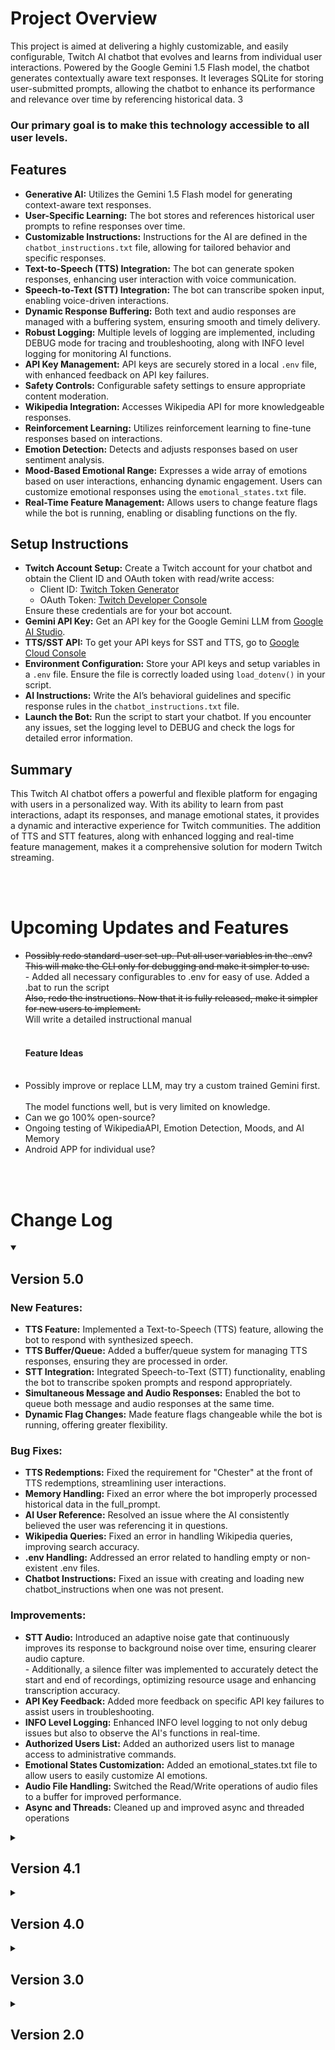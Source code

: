 <body>
<h1>Project Overview</h1>
<p>This project is aimed at delivering a highly customizable, and easily configurable, Twitch AI chatbot that evolves and learns from individual user interactions. Powered by the Google Gemini 1.5 Flash model, the chatbot generates contextually aware text responses. It leverages SQLite for storing user-submitted prompts, allowing the chatbot to enhance its performance and relevance over time by referencing historical data.
    3
<br><strong><h3>Our primary goal is to make this technology accessible to all user levels.</h3></strong></p>

<h2>Features</h2>
<ul>
    <li><strong>Generative AI:</strong> Utilizes the Gemini 1.5 Flash model for generating context-aware text responses.</li>
    <li><strong>User-Specific Learning:</strong> The bot stores and references historical user prompts to refine responses over time.</li>
    <li><strong>Customizable Instructions:</strong> Instructions for the AI are defined in the <code>chatbot_instructions.txt</code> file, allowing for tailored behavior and specific responses.</li>
    <li><strong>Text-to-Speech (TTS) Integration:</strong> The bot can generate spoken responses, enhancing user interaction with voice communication.</li>
    <li><strong>Speech-to-Text (STT) Integration:</strong> The bot can transcribe spoken input, enabling voice-driven interactions.</li>
    <li><strong>Dynamic Response Buffering:</strong> Both text and audio responses are managed with a buffering system, ensuring smooth and timely delivery.</li>
    <li><strong>Robust Logging:</strong> Multiple levels of logging are implemented, including DEBUG mode for tracing and troubleshooting, along with INFO level logging for monitoring AI functions.</li>
    <li><strong>API Key Management:</strong> API keys are securely stored in a local <code>.env</code> file, with enhanced feedback on API key failures.</li>
    <li><strong>Safety Controls:</strong> Configurable safety settings to ensure appropriate content moderation.</li>
    <li><strong>Wikipedia Integration:</strong> Accesses Wikipedia API for more knowledgeable responses.</li>
    <li><strong>Reinforcement Learning:</strong> Utilizes reinforcement learning to fine-tune responses based on interactions.</li>
    <li><strong>Emotion Detection:</strong> Detects and adjusts responses based on user sentiment analysis.</li>
    <li><strong>Mood-Based Emotional Range:</strong> Expresses a wide array of emotions based on user interactions, enhancing dynamic engagement. Users can customize emotional responses using the <code>emotional_states.txt</code> file.</li>
    <li><strong>Real-Time Feature Management:</strong> Allows users to change feature flags while the bot is running, enabling or disabling functions on the fly.</li>
</ul>

<h2>Setup Instructions</h2>
<ul>
    <li><strong>Twitch Account Setup:</strong> Create a Twitch account for your chatbot and obtain the Client ID and OAuth token with read/write access:
        <ul>
            <li>Client ID: <a href='https://twitchtokengenerator.com'>Twitch Token Generator</a></li>
            <li>OAuth Token: <a href='https://dev.twitch.tv/console'>Twitch Developer Console</a></li>
        </ul>
        Ensure these credentials are for your bot account.
    </li>
    <li><strong>Gemini API Key:</strong> Get an API key for the Google Gemini LLM from <a href='aistudio.google.com'>Google AI Studio</a>.</li>
    <li><strong>TTS/SST API:</strong> To get your API keys for SST and TTS, go to <a href='https://cloud.google.com/text-to-speech?hl=en'>Google Cloud Console</a></li>
    <li><strong>Environment Configuration:</strong> Store your API keys and setup variables in a <code>.env</code> file. Ensure the file is correctly loaded using <code>load_dotenv()</code> in your script.</li>
    <li><strong>AI Instructions:</strong> Write the AI’s behavioral guidelines and specific response rules in the <code>chatbot_instructions.txt</code> file.</li>
    <li><strong>Launch the Bot:</strong> Run the script to start your chatbot. If you encounter any issues, set the logging level to DEBUG and check the logs for detailed error information.</li>
</ul>

<h2>Summary</h2>
<p>This Twitch AI chatbot offers a powerful and flexible platform for engaging with users in a personalized way. With its ability to learn from past interactions, adapt its responses, and manage emotional states, it provides a dynamic and interactive experience for Twitch communities. The addition of TTS and STT features, along with enhanced logging and real-time feature management, makes it a comprehensive solution for modern Twitch streaming.</p>
<br>
    <br>
    <h1>Upcoming Updates and Features</h1>
    <ul>
        <li><s>Possibly redo standard-user set-up. Put all user variables in the .env? 
        <br>This will make the CLI only for debugging and make it simpler to use.</s>
        <br>- Added all necessary configurables to .env for easy of use. Added a .bat to run the script
        <br><s>Also, redo the instructions. Now that it is fully released, make it simpler for new users to implement.</s>
        <br>Will write a detailed instructional manual</br></li>
        <br>
        <h4>Feature Ideas</h4>
        <br><li>Possibly improve or replace LLM, may try a custom trained Gemini first.</li>
        <br>The model functions well, but is very limited on knowledge.</li>
        <li>Can we go 100% open-source?</li>
        <li>Ongoing testing of WikipediaAPI, Emotion Detection, Moods, and AI Memory</li>
        <li>Android APP for individual use?</li>
    </ul>
    <br>
    <br>
<body>
    <h1>Change Log</h1>
    <details open>
    <summary><h2>Version 5.0</h2></summary>
    <h3>New Features:</h3>
    <ul>
        <li><strong>TTS Feature:</strong> Implemented a Text-to-Speech (TTS) feature, allowing the bot to respond with synthesized speech.</li>
        <li><strong>TTS Buffer/Queue:</strong> Added a buffer/queue system for managing TTS responses, ensuring they are processed in order.</li>
        <li><strong>STT Integration:</strong> Integrated Speech-to-Text (STT) functionality, enabling the bot to transcribe spoken prompts and respond appropriately.</li>
        <li><strong>Simultaneous Message and Audio Responses:</strong> Enabled the bot to queue both message and audio responses at the same time.</li>
        <li><strong>Dynamic Flag Changes:</strong> Made feature flags changeable while the bot is running, offering greater flexibility.</li>
    </ul>
    <h3>Bug Fixes:</h3>
    <ul>
        <li><strong>TTS Redemptions:</strong> Fixed the requirement for "Chester" at the front of TTS redemptions, streamlining user interactions.</li>
        <li><strong>Memory Handling:</strong> Fixed an error where the bot improperly processed historical data in the full_prompt.</li>
        <li><strong>AI User Reference:</strong> Resolved an issue where the AI consistently believed the user was referencing it in questions.</li>
        <li><strong>Wikipedia Queries:</strong> Fixed an error in handling Wikipedia queries, improving search accuracy.</li>
        <li><strong>.env Handling:</strong> Addressed an error related to handling empty or non-existent .env files.</li>
        <li><strong>Chatbot Instructions:</strong> Fixed an issue with creating and loading new chatbot_instructions when one was not present.</li>
    </ul>
    <h3>Improvements:</h3>
    <ul>
        <li><strong>STT Audio:</strong> Introduced an adaptive noise gate that continuously improves its response to background noise over time, ensuring clearer audio capture.
    <br> - Additionally, a silence filter was implemented to accurately detect the start and end of recordings, optimizing resource usage and enhancing transcription accuracy.</li>
        <li><strong>API Key Feedback:</strong> Added more feedback on specific API key failures to assist users in troubleshooting.</li>
        <li><strong>INFO Level Logging:</strong> Enhanced INFO level logging to not only debug issues but also to observe the AI's functions in real-time.</li>
        <li><strong>Authorized Users List:</strong> Added an authorized users list to manage access to administrative commands.</li>
        <li><strong>Emotional States Customization:</strong> Added an emotional_states.txt file to allow users to easily customize AI emotions.</li>
        <li><strong>Audio File Handling:</strong> Switched the Read/Write operations of audio files to a buffer for improved performance.</li>
        <li><strong>Async and Threads:</strong> Cleaned up and improved async and threaded operations</li>
    </ul>
    </details>
    <details>
        <summary><h2>Version 4.1</h2></summary>
        <p>---------------------------------------------------------------------------------------------------------------------------------</p>
        <h3>New Features:</h3>
        <ul>
            <li>Implemented a feedback spam filter to ensure only the user who submitted a prompt can provide feedback once per prompt.</li>
            <li>Introduced a feature flag section, allowing users to easily enable or disable specific chatbot functions.</li>
        </ul>
        <h3>Improvements:</h3>
        <ul>
            <li>Enhanced the feedback tracker to utilize a list-based approach for storing user IDs, ensuring feedback is processed correctly and efficiently.</li>
        </ul>
        <h3>Bug Fixes:</h3>
        <ul>
            <li>Fixed emotion detection by changing the model, so the bot no longer constantly detects the user as angry or in fear.</li>
            <li>Resolved an issue where the bot's emotional state could not be adjusted.</li>
        </ul>
        <h3>Code Enhancements:</h3>
        <ul>
            <li>Refactored code for improved maintainability and readability.</li>
            <li>Created an easy-to-use setup section for users unfamiliar with Python or the APIs.</li>
            <li>Updated the <code>adjust_emotional_state</code> function to handle edge cases where the emotional state could exceed predefined limits, ensuring consistent behavior.</li>
            <li>Added more logging and error checking to improve debugging and stability.</li>
        </ul>
        <h3>Dependencies Updated:</h3>
        <ul>
            <li>Removed DuckDuckGo API for websearch</li>
        </ul>
        <p>---------------------------------------------------------------------------------------------------------------------------------</p>
    </details>
    <details>
        <summary><h2>Version 4.0</h2></summary>
        <p>---------------------------------------------------------------------------------------------------------------------------------</p>
        <h3>New Features:</h3>
        <ul>
            <li>Integrated DuckDuckGo Instant Answer API for quick and relevant search results in chatbot responses.</li>
            <li>Implemented a mood-based system allowing the chatbot to exhibit a range of emotional states: Happy, Sad, Angry, Excited, Confused, Bored, Curious, Calm, Nervous, and Motivated.</li>
            <li>Developed slider functionality for gradual changes in emotional state, enabling smooth transitions based on user interactions.</li>
            <li>Integrated Wikipedia API to query keywords in user prompts to increase accuracy and depth of responses.</li>
            <li>Developed an Emotion Detection model to enhance the understanding of user prompts.</li>
        </ul>
        <h3>Improvements:</h3>
        <ul>
            <li>Enhanced emotional state management by integrating mood variables into the <code>chatbox_instructional</code> prompt for more nuanced interactions.</li>
            <li>Replaced <code>chatbot_memory.json</code> with SQLite for persistent memory storage.</li>
            <li>Optimized memory handling to prioritize current conversations over historical data for improved relevance and accuracy.</li>
        </ul>
        <h3>Bug Fixes:</h3>
        <ul>
            <li>Resolved issues with emotional state transitions for appropriate mood adjustments.</li>
        </ul>
        <h3>Code Enhancements:</h3>
        <ul>
            <li>Improved handling of mood-based responses with updated <code>chatbox_instructional</code> prompt structure.</li>
            <li>Enhanced error handling and logging for better debugging and monitoring of emotional state changes and memory interactions.</li>
        </ul>
        <h3>Dependencies Updated:</h3>
        <ul>
            <li>Integrated DuckDuckGo Instant Answer API for improved search result integration.</li>
            <li>Revised SQLite library usage to support updated database management features.</li>
        </ul>
        <p>---------------------------------------------------------------------------------------------------------------------------------</p>
    </details>
    <details>
        <summary><h2>Version 3.0</h2></summary>
        <p>---------------------------------------------------------------------------------------------------------------------------------</p>
        <h3>New Features:</h3>
        <ul>
            <li>Switched to environment variables for configuration using a <code>.env</code> file.</li>
            <li>Added support for persistent memory storage in <code>chatbot_memory.json</code> for user-specific interactions.</li>
            <li>Implemented user-specific memory in AI responses to retain context across messages.</li>
            <li>Integrated <code>dotenv</code> for managing environment variables securely.</li>
        </ul>
        <h3>Improvements:</h3>
        <ul>
            <li>Updated AI model's system instruction and safety settings for better performance and content moderation.</li>
            <li>Revised message handling to include user-specific context and handle bot commands.</li>
            <li>Improved logging to include detailed information about memory interactions and API calls.</li>
            <li>Adjusted AI response temperature for a balance between creativity and coherence.</li>
            <li>Refined automated response logic to use the updated bot name and nickname.</li>
        </ul>
        <h3>Bug Fixes:</h3>
        <ul>
            <li>Resolved issues with handling environment variables and file loading errors.</li>
            <li>Fixed problems with saving and loading persistent memory.</li>
            <li>Addressed issues with message content filtering and response accuracy.</li>
        </ul>
        <h3>Code Enhancements:</h3>
        <ul>
            <li>Added support for external configuration files and environment variables for improved security and flexibility.</li>
            <li>Introduced a more robust system for managing and utilizing persistent memory in AI interactions.</li>
            <li>Enhanced the automated response system for more engaging interactions with viewers.</li>
        </ul>
        <h3>Dependencies Updated:</h3>
        <ul>
            <li>Added <code>dotenv</code> for environment variable management.</li>
            <li>Revised dependencies related to AI model configuration and memory handling.</li>
        </ul>
        <p>---------------------------------------------------------------------------------------------------------------------------------</p>
    </details>
    <details>
        <summary><h2>Version 2.0</h2></summary>
        <p>---------------------------------------------------------------------------------------------------------------------------------</p>
        <h3>New Features:</h3>
        <ul>
            <li>Integrated Google Gemini API for advanced AI responses.</li>
            <li>Added automated response functionality to engage viewers after a set number of messages.</li>
        </ul>
        <h3>Improvements:</h3>
        <ul>
            <li>Updated logging configuration to include timestamps and log levels for better debugging.</li>
            <li>Replaced Hugging Face GPT-2 model with Google Gemini for more dynamic and creative responses.</li>
            <li>Enhanced safety settings to block harmful content categories from the Google Gemini API.</li>
            <li>Implemented automated responses that trigger after a specific number of messages.</li>
        </ul>
        <h3>Bug Fixes:</h3>
        <ul>
            <li>Fixed handling of invalid responses from Hugging Face API.</li>
            <li>Improved accuracy of AI responses by correcting message prompt handling.</li>
            <li>Resolved issues with bot message filtering and message counting.</li>
        </ul>
        <h3>Code Enhancements:</h3>
        <ul>
            <li>Added detailed logging for API interactions and message processing.</li>
            <li>Improved error handling for API request failures and message sending issues.</li>
            <li>Updated prompt processing to handle message content variations more effectively.</li>
        </ul>
        <h3>Dependencies Updated:</h3>
        <ul>
            <li>Switched from Hugging Face API to Google Gemini API for natural language generation.</li>
        </ul>
        <p>---------------------------------------------------------------------------------------------------------------------------------</p>
    </details>
</body>
